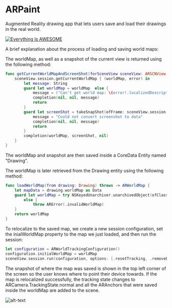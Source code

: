 # ARPaint

Augmented Reality drawing app that lets users save and load their drawings in the real world.

[![Everything Is AWESOME](https://i.imgur.com/gZzeB3s.png)](https://www.youtube.com/watch?v=OZCFj-rOpYw "AR Paint")

A brief explanation about the process of loading and saving world maps:

The worldMap, as well as a snapshot of the current view is returned using the following method:

``` swift
func getCurrentWorldMapAndScreenShot(forSceneView sceneView: ARSCNView, completion: @escaping (_ wordlMap: ARWorldMap?, _ screenShot: NSData?, _ errorMessage: String?) -> Void) {
    sceneView.session.getCurrentWorldMap { (worldMap, error) in
        let message: String
        guard let worldMap = worldMap  else {
            message = ("Can't get world map: \(error!.localizedDescription)")
            completion(nil, nil, message)
            return
        }
        guard let screenShot = takeSnapShot(ofFrame: sceneView.session.currentFrame) as NSData? else {
            message = "Could not convert screenshot to data"
            completion(nil, nil, message)
            return
        }
        completion(worldMap, screenShot, nil)
    }
}
```

The worldMap and snapshot are then saved inside a CoreData Entity named "Drawing".

The worldMap is later retrieved from the Drawing entity using the following method:

``` swift
func loadWorldMap(from drawing: Drawing) throws -> ARWorldMap {
    let mapData = drawing.worldMap as Data
    guard let worldMap = try NSKeyedUnarchiver.unarchivedObject(ofClass: ARWorldMap.self, from: mapData)
        else {
            throw ARError(.invalidWorldMap)
    }
    return worldMap
}
```

To relocalize to the saved map, we create a new session configuration, set the inialWorldMap property to the map we just loaded, and then run the session:

``` swift
let configuration = ARWorldTrackingConfiguration()
configuration.initialWorldMap = worldMap
sceneView.session.run(configuration, options: [.resetTracking, .removeExistingAnchors])
```

The snapshot of where the map was saved is shown in the top left corner of the screen so the user knows where to point their device towards. If the map is relocalized successfully, the tracking state changes to ARCamera.TrackingState.normal and all the ARAnchors that were saved inside the worldMap are added to the scene. 

![alt-text](https://github.com/kkorouei/ARPaint/blob/22d88d063bcf5f494fbdffe6193edb9dda7c4b5a/load.gif)

